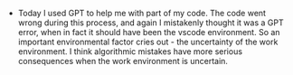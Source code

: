 - Today I used GPT to help me with part of my code. The code went wrong during this process, and again I mistakenly thought it was a GPT error, when in fact it should have been the vscode environment. So an important environmental factor cries out - the uncertainty of the work environment. I think algorithmic mistakes have more serious consequences when the work environment is uncertain.